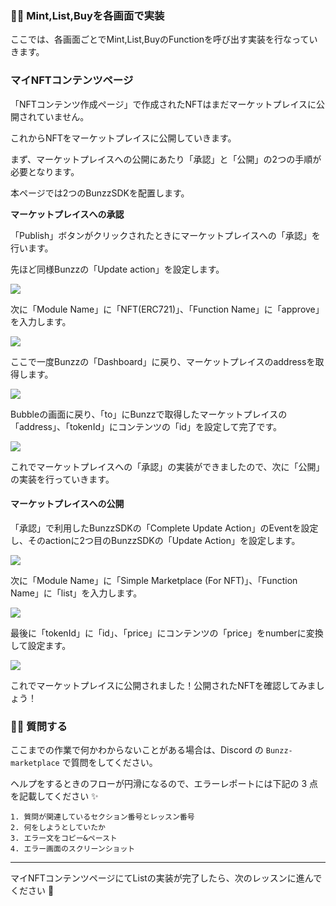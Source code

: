 ### 👩‍💻 **Mint,List,Buyを各画面で実装**

ここでは、各画面ごとでMint,List,BuyのFunctionを呼び出す実装を行なっていきます。

### マイNFTコンテンツページ

「NFTコンテンツ作成ページ」で作成されたNFTはまだマーケットプレイスに公開されていません。

これからNFTをマーケットプレイスに公開していきます。

まず、マーケットプレイスへの公開にあたり「承認」と「公開」の2つの手順が必要となります。

本ページでは2つのBunzzSDKを配置します。

**マーケットプレイスへの承認**

「Publish」ボタンがクリックされたときにマーケットプレイスへの「承認」を行います。

先ほど同様Bunzzの「Update action」を設定します。

![](/public/images/99-NFT-MarketPlace/section-4/4_2_1.png)


次に「Module Name」に「NFT(ERC721)」、「Function Name」に「approve」を入力します。

![](/public/images/99-NFT-MarketPlace/section-4/4_2_2.png)


ここで一度Bunzzの「Dashboard」に戻り、マーケットプレイスのaddressを取得します。

![](/public/images/99-NFT-MarketPlace/section-4/4_2_3.png)


Bubbleの画面に戻り、「to」にBunzzで取得したマーケットプレイスの「address」、「tokenId」にコンテンツの「id」を設定して完了です。

![](/public/images/99-NFT-MarketPlace/section-4/4_2_4.png)


これでマーケットプレイスへの「承認」の実装ができましたので、次に「公開」の実装を行っていきます。

#### **マーケットプレイスへの公開**

「承認」で利用したBunzzSDKの「Complete Update Action」のEventを設定し、そのactionに2つ目のBunzzSDKの「Update Action」を設定します。

![](/public/images/99-NFT-MarketPlace/section-4/4_2_5.png)


次に「Module Name」に「Simple Marketplace (For NFT)」、「Function Name」に「list」を入力します。

![](/public/images/99-NFT-MarketPlace/section-4/4_2_6.png)


最後に「tokenId」に「id」、「price」にコンテンツの「price」をnumberに変換して設定ます。

![](/public/images/99-NFT-MarketPlace/section-4/4_2_7.png)


これでマーケットプレイスに公開されました！公開されたNFTを確認してみましょう！


### 🙋‍♂️ 質問する

ここまでの作業で何かわからないことがある場合は、Discord の `Bunzz-marketplace` で質問をしてください。

ヘルプをするときのフローが円滑になるので、エラーレポートには下記の 3 点を記載してください ✨

    1. 質問が関連しているセクション番号とレッスン番号
    2. 何をしようとしていたか
    3. エラー文をコピー&ペースト
    4. エラー画面のスクリーンショット


* * *

マイNFTコンテンツページにてListの実装が完了したら、次のレッスンに進んでください 🎉
